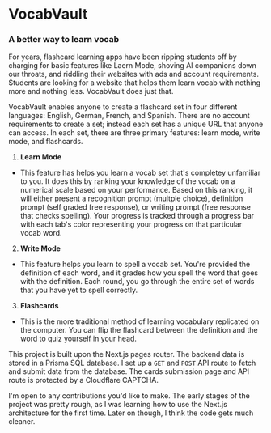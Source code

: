 # VocabVault
### A better way to learn vocab

For years, flashcard learning apps have been ripping students off by charging for basic features like Laern Mode, shoving AI companions down our throats, and riddling their websites with ads and account requirements. Students are looking for a website that helps them learn vocab with nothing more and nothing less. VocabVault does just that.

VocabVault enables anyone to create a flashcard set in four different languages: English, German, French, and Spanish. There are no account requirements to create a set; instead each set has a unique URL that anyone can access. In each set, there are three primary features: learn mode, write mode, and flashcards.
1. **Learn Mode**
- This feature has helps you learn a vocab set that's completey unfamiliar to you. It does this by ranking your knowledge of the vocab on a numerical scale based on your performance. Based on this ranking, it will either present a recognition prompt (multple choice), definition prompt (self graded free response), or writing prompt (free response that checks spelling). Your progress is tracked through a progress bar with each tab's color representing your progress on that particular vocab word.
2. **Write Mode**
- This feature helps you learn to spell a vocab set. You're provided the definition of each word, and it grades how you spell the word that goes with the definition. Each round, you go through the entire set of words that you have yet to spell correctly.
3. **Flashcards**
- This is the more traditional method of learning vocabulary replicated on the computer. You can flip the flashcard between the definition and the word to quiz yourself in your head.

This project is built upon the Next.js pages router. The backend data is stored in a Prisma SQL database. I set up a `GET` and `POST` API route to fetch and submit data from the database. The cards submission page and API route is protected by a Cloudflare CAPTCHA. 

I'm open to any contributions you'd like to make. The early stages of the project was pretty rough, as I was learning how to use the Next.js architecture for the first time. Later on though, I think the code gets much cleaner.
